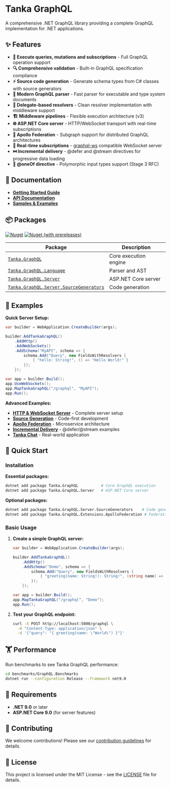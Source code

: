 # Tanka GraphQL

A comprehensive .NET GraphQL library providing a complete GraphQL implementation for .NET applications.

## ✨ Features

- **🚀 Execute queries, mutations and subscriptions** - Full GraphQL operation support
- **🔍 Comprehensive validation** - Built-in GraphQL specification compliance
- **⚡ Source code generation** - Generate schema types from C# classes with source generators
- **📝 Modern GraphQL parser** - Fast parser for executable and type system documents
- **🔗 Delegate-based resolvers** - Clean resolver implementation with middleware support
- **🏗️ Middleware pipelines** - Flexible execution architecture (v3)
- **🌐 ASP.NET Core server** - HTTP/WebSocket transport with real-time subscriptions
- **🔄 Apollo Federation** - Subgraph support for distributed GraphQL architectures
- **📡 Real-time subscriptions** - [graphql-ws](https://github.com/enisdenjo/graphql-ws) compatible WebSocket server
- **⏭️ Incremental delivery** - @defer and @stream directives for progressive data loading
- **🎯 @oneOf directive** - Polymorphic input types support (Stage 3 RFC)

## 📖 Documentation

- **[Getting Started Guide](https://pekkah.github.io/tanka-graphql/)**
- **[API Documentation](https://pekkah.github.io/tanka-graphql/)**
- **[Samples & Examples](https://github.com/pekkah/tanka-graphql/tree/main/samples)**

## 📦 Packages

[![Nuget](https://img.shields.io/nuget/v/tanka.graphql?style=flat-square)](https://www.nuget.org/packages/Tanka.GraphQL/)
[![Nuget (with prereleases)](https://img.shields.io/nuget/vpre/tanka.graphql?style=flat-square)](https://www.nuget.org/packages/Tanka.GraphQL/)

| Package | Description |
|---------|-------------|
| [`Tanka.GraphQL`](https://www.nuget.org/packages/Tanka.GraphQL/) | Core execution engine |
| [`Tanka.GraphQL.Language`](https://www.nuget.org/packages/Tanka.GraphQL.Language/) | Parser and AST |
| [`Tanka.GraphQL.Server`](https://www.nuget.org/packages/Tanka.GraphQL.Server/) | ASP.NET Core server |
| [`Tanka.GraphQL.Server.SourceGenerators`](https://www.nuget.org/packages/Tanka.GraphQL.Server.SourceGenerators/) | Code generation |

## 🎯 Examples

**Quick Server Setup:**
```csharp
var builder = WebApplication.CreateBuilder(args);

builder.AddTankaGraphQL()
    .AddHttp()
    .AddWebSockets()
    .AddSchema("MyAPI", schema => {
        schema.Add("Query", new FieldsWithResolvers {
            { "hello: String!", () => "Hello World!" }
        });
    });

var app = builder.Build();
app.UseWebSockets();
app.MapTankaGraphQL("/graphql", "MyAPI");
app.Run();
```

**Advanced Examples:**
- [**HTTP & WebSocket Server**](https://github.com/pekkah/tanka-graphql/tree/main/samples/GraphQL.Samples.Http) - Complete server setup
- [**Source Generation**](https://github.com/pekkah/tanka-graphql/tree/main/samples/GraphQL.Samples.SG.Basic) - Code-first development
- [**Apollo Federation**](https://github.com/pekkah/tanka-graphql/tree/main/dev/GraphQL.Dev.Reviews) - Microservice architecture
- [**Incremental Delivery**](https://github.com/pekkah/tanka-graphql/tree/main/samples/GraphQL.Samples.Defer) - @defer/@stream examples
- [**Tanka Chat**](https://github.com/pekkah/tanka-graphql-samples) - Real-world application


## 🚀 Quick Start

### Installation

**Essential packages:**
```bash
dotnet add package Tanka.GraphQL          # Core GraphQL execution
dotnet add package Tanka.GraphQL.Server   # ASP.NET Core server
```

**Optional packages:**
```bash
dotnet add package Tanka.GraphQL.Server.SourceGenerators    # Code generation
dotnet add package Tanka.GraphQL.Extensions.ApolloFederation # Federation support
```

### Basic Usage

1. **Create a simple GraphQL server:**
   ```csharp
   var builder = WebApplication.CreateBuilder(args);
   
   builder.AddTankaGraphQL()
       .AddHttp()
       .AddSchema("Demo", schema => {
           schema.Add("Query", new FieldsWithResolvers {
               { "greeting(name: String!): String!", (string name) => $"Hello, {name}!" }
           });
       });
   
   var app = builder.Build();
   app.MapTankaGraphQL("/graphql", "Demo");
   app.Run();
   ```

2. **Test your GraphQL endpoint:**
   ```bash
   curl -X POST http://localhost:5000/graphql \
     -H "Content-Type: application/json" \
     -d '{"query": "{ greeting(name: \"World\") }"}'
   ```

## 🏋️ Performance

Run benchmarks to see Tanka GraphQL performance:

```bash
cd benchmarks/GraphQL.Benchmarks
dotnet run --configuration Release --framework net9.0
```

## 🔧 Requirements

- **.NET 9.0** or later
- **ASP.NET Core 9.0** (for server features)

## 🤝 Contributing

We welcome contributions! Please see our [contribution guidelines](CONTRIBUTING.md) for details.

## 📄 License

This project is licensed under the MIT License - see the [LICENSE](LICENSE) file for details.
